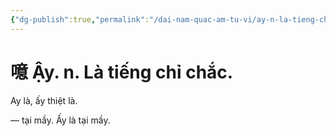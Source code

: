 ```yaml
---
{"dg-publish":true,"permalink":"/dai-nam-quac-am-tu-vi/ay-n-la-tieng-chi-chac/","tags":["âm-vị-tự"],"created":"2025-08-15T14:51:54.937+07:00"}
---
```


# 噫 Ậy. n. Là tiếng chỉ chắc.

Ay là, ấy thiệt là.

— tại mầy. Ấy là tại mầy.